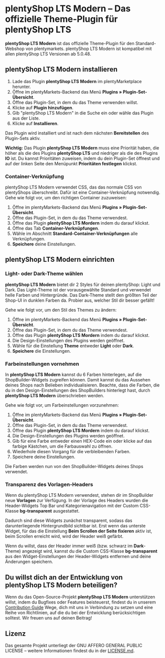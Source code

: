 # plentyShop LTS Modern – Das offizielle Theme-Plugin für plentyShop LTS

**plentyShop LTS Modern** ist das offizielle Theme-Plugin für den Standard-Webshop von plentymarkets. plentyShop LTS Modern ist kompatibel mit allen plentyShop LTS Versionen ab 5.0.48.

## plentyShop LTS Modern installieren

1. Lade das Plugin **plentyShop LTS Modern** im plentyMarketplace herunter.
2. Öffne im plentyMarkets-Backend das Menü **Plugins » Plugin-Set-Übersicht**.
3. Öffne das Plugin-Set, in dem du das Theme verwenden willst.
4. Klicke auf **Plugin hinzufügen**.
5. Gib "plentyShop LTS Modern" in die Suche ein oder wähle das Plugin aus der Liste.
6. Klicke auf **Installieren**.

Das Plugin wird installiert und ist nach dem nächsten **Bereitstellen** des Plugin-Sets aktiv.

**Wichtig:** Das Plugin **plentyShop LTS Modern** muss eine Priorität haben, die höher als die des Plugins **plentyShop LTS** und niedriger als die des Plugins **IO** ist. Du kannst Prioritäten zuweisen, indem du dein Plugin-Set öffnest und auf der linken Seite den Menüpunkt **Prioritäten festlegen** klickst. 

### Container-Verknüpfung

plentyShop LTS Modern verwendet CSS, das das normale CSS von plentyShops überschreibt. Dafür ist eine Container-Verknüpfung notwendig. Gehe wie folgt vor, um den richtigen Container zuzuweisen:

1. Öffne im plentyMarkets-Backend das Menü **Plugins » Plugin-Set-Übersicht**.
2. Öffne das Plugin-Set, in dem du das Theme verwendest.
3. Öffne das Plugin **plentyShop LTS Mordern** indem du darauf klickst.
4. Öffne das Tab **Container-Verknüpfungen**.
5. Wähle im Abschnitt **Standard-Container-Verknüpfungen** alle Verknüpfungen.
6. **Speichere** deine Einstellungen.

## plentyShop LTS Modern einrichten

### Light- oder Dark-Theme wählen

**plentyShop LTS Modern** bietet dir 2 Styles für deinen plentyShop: Light und Dark. Das Light-Theme ist der vorausgewählte Standard und verwendet helle Farben und Hintergründe. Das Dark-Theme stellt den größten Teil der Shop-UI in dunklen Farben da. Probier aus, welcher Stil dir besser gefällt! 

Gehe wie folgt vor, um den Stil des Themes zu ändern:

1. Öffne im plentyMarkets-Backend das Menü **Plugins » Plugin-Set-Übersicht**.
2. Öffne das Plugin-Set, in dem du das Theme verwendest.
3. Öffne das Plugin **plentyShop LTS Mordern** indem du darauf klickst.
4. Die Design-Einstellungen des Plugins werden geöffnet.
5. Wähle für die Einstellung **Theme** entweder **Light** oder **Dark**.
6. **Speichere** die Einstellungen.

### Farbeinstellungen vornehmen

In **plentyShop LTS Modern** kannst du 6 Farben hinterlegen, auf die ShopBuilder-Widgets zugreifen können. Damit kannst du das Aussehen deines Shops nach Belieben individualisieren. Beachte, dass die Farben, die du in den Design-Einstellungen des ShopBuilders hinterlegt hast, durch **plentyShop LTS Modern** überschrieben werden.

Gehe wie folgt vor, um Farbeinstellungen vorzunehmen:

1. Öffne im plentyMarkets-Backend das Menü **Plugins » Plugin-Set-Übersicht**.
2. Öffne das Plugin-Set, in dem du das Theme verwendest.
3. Öffne das Plugin **plentyShop LTS Mordern** indem du darauf klickst.
4. Die Design-Einstellungen des Plugins werden geöffnet.
5. Gib für eine Farbe entweder einen HEX-Code ein oder klicke auf das farbige Kästchen, um die Farbauswahl zu öffnen.
6. Wiederhole diesen Vorgang für die verbleibenden Farben.
7. Speichere deine Einstellungen.

Die Farben werden nun von den ShopBuilder-Widgets deines Shops verwendet.

### Transparenz des Vorlagen-Headers

Wenn du plentyShop LTS Modern verwendest, stehen dir im ShopBuilder neue **Vorlagen** zur Verfügung.
In der Vorlage des Headers wurden die Header-Widgets Top Bar und Kategorienavigation mit der Custom CSS-Klasse **bg-transparent** ausgestattet. 

Dadurch sind diese Widgets zunächst transparent, sodass das darunterliegende Hintergrundbild sichtbar ist.
Erst wenn das unterste Widget, für das die Einstellung **Beim Scrollen der Seite fixieren** aktiv ist, beim Scrollen erreicht wird, wird der Header weiß gefärbt.

Wenn du willst, dass der Header immer weiß (bzw. schwarz im **Dark**-Theme) angezeigt wird, kannst du die Custom CSS-Klasse **bg-transparent** aus den Widget-Einstellungen der Header-Widgets entfernen und deine Änderungen speichern.

## Du willst dich an der Entwicklung von **plentyShop LTS Modern** beteiligen?

Wenn du das Open-Source-Projekt **plentyShop LTS Modern** unterstützen willst, indem du Bugfixes oder Features beisteuerst, findest du in unserem [Contribution Guide](https://github.com/plentymarkets/plugin-ceres/blob/stable/contributionGuide.md) Wege, dich mit uns in Verbindung zu setzen und eine Reihe von Richtlinien, auf die du bei der Entwicklung berücksichtigen solltest. Wir freuen uns auf deinen Beitrag!

## Lizenz

Das gesamte Projekt unterliegt der GNU AFFERO GENERAL PUBLIC LICENSE – weitere Informationen findest du in der [LICENSE.md](https://github.com/plentymarkets/plugin-ceres/blob/stable/LICENSE.md).
